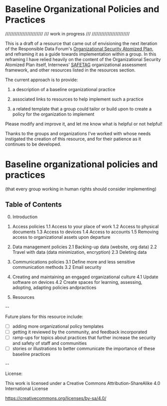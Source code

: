 # Baseline Organizational Policies and Practices

////////////////////////
/// work in progress ///
////////////////////////

This is a draft of a resource that came out of envisioning the next iteration of the 
Responsible Data Forum's [Organizational Security Atomized Plan](https://github.com/the-engine-room/responsible-data/tree/master/organizational-security-atomized-plan), and reframing it as a guide towards implementation within a group. In 
this reframing I have relied heavily on the content of the Organizational Security 
Atomized Plan itself, Internews' [SAFETAG](https://github.com/OpenInternet/SAFETAG/) 
organizational assessment framework, and other resources listed in the 
resources section.  

The current approach is to provide: 

1. a description of a baseline organizational practice 

2. associated links to resources to help implement such a practice

3. a related template that a group could tailor or build upon to 
create a policy for the organization to implement

Please modify and improve it, and let me know what is helpful or not 
helpful! 

Thanks to the groups and organizations I've worked with whose needs 
instigated the creation of this resource, and for their patience as it 
continues to be developed. 

# Baseline organizational policies and practices 
(that every group working in human rights should consider implementing)

## Table of Contents

0. Introduction

1. Access policies
  1.1 Access to your place of work
  1.2 Access to physical documents
  1.3 Access to devices
  1.4 Access to accounts
  1.5 Removing access to organizational assets upon departure

2. Data management policies
  2.1 Backing-up data (website, org data)
  2.2 Travel with data (data minimization, encryption)
  2.3 Deleting data

3. Communications policies 
  3.1 Define more and less sensitive communication methods
  3.2 Email security

4. Creating and maintaining an engaged organizational culture
  4.1 Update software on devices
  4.2 Create spaces for learning, assessing, adopting, adapting policies andpractices

5. Resources

--

Future plans for this resource include:

- [ ] adding more organizational policy templates
- [ ] getting it reviewed by the community, and feedback incorporated
- [ ] ramp-ups for topics about practices that further increase the 
security and safety of staff and communities
- [ ] stories or illustrations to better communicate the importance of 
these baseline practices

--

License:

This work is licensed under a Creative Commons Attribution-ShareAlike 4.0 International License

https://creativecommons.org/licenses/by-sa/4.0/

